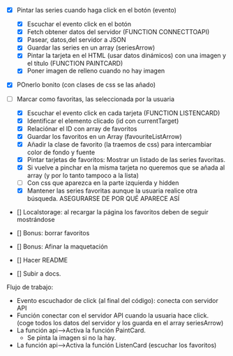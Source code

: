 - [x] Pintar las series cuando haga click en el botón (evento)
  - [x] Escuchar el evento click en el botón
  - [x] Fetch obtener datos del servidor (FUNCTION CONNECTTOAPI)
  - [x] Pasear, datos,del servidor a JSON
  - [x] Guardar las series en un array (seriesArrow)
  - [x] Pintar la tarjeta en el HTML (usar datos dinámicos) con una imagen y el título (FUNCTION PAINTCARD)
  - [x] Poner imagen de relleno cuando no hay imagen

- [x] POnerlo bonito (con clases de css se las añado)

- [ ] Marcar como favoritas, las seleccionada por la usuaria
  - [x] Escuchar el evento click en cada tarjeta (FUNCTION LISTENCARD)
  - [x] Identificar el elemento clicado (id con currentTarget)
  - [x] Relaciónar el ID con array de favoritos
  - [x] Guardar los favoritos en un Array (favouriteListArrow)
  - [x] Añadir la clase de favorito (la traemos de css) para intercambiar color de fondo y fuente
  - [x] Pintar tarjetas de favoritos: Mostrar un listado de las series favoritas.
  - [x] Si vuelve a pinchar en la misma tarjeta no queremos que se añada al array (y por lo tanto tampoco a la lista)
  - [ ] Con css que aparezca en la parte izquierda y hidden
  - [x] Mantener las series favoritas aunque la usuaria realice otra búsqueda. ASEGURARSE DE POR QUÉ APARECE ASÍ

- [] Localstorage: al recargar la página los favoritos deben de seguir mostrándose

- [] Bonus: borrar favoritos

- [] Bonus: Afinar la maquetación

- [] Hacer README

- [] Subir a docs. 


Flujo de trabajo:

- Evento escuchador de click (al final del código): conecta con servidor API
- Función conectar con el servidor API cuando la usuaria hace click. (coge todos los datos del servidor y los guarda en el array seriesArrow)
- La función api-->Activa la función PaintCard. 
  - Se pinta la imagen si no la hay.
- La función api-->Activa la función ListenCard (escuchar los favoritos)